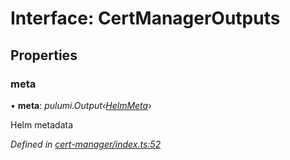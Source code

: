 
# Interface: CertManagerOutputs

## Properties

###  meta

• **meta**: *pulumi.Output‹[HelmMeta](_abstractions_index_.helmmeta.md)›*

Helm metadata

*Defined in [cert-manager/index.ts:52](https://github.com/Place1/kloudlib/blob/27a9d16/packages/cert-manager/index.ts#L52)*
